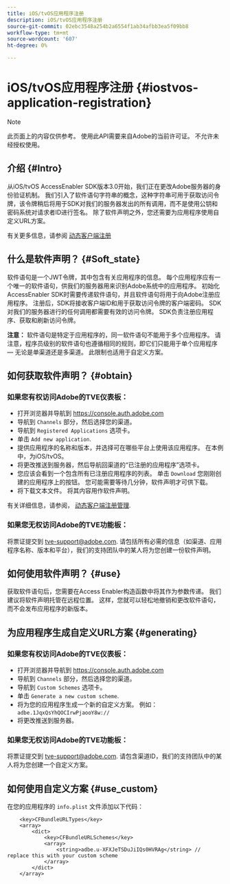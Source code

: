 ```yaml
---
title: iOS/tvOS应用程序注册
description: iOS/tvOS应用程序注册
source-git-commit: 02ebc3548a254b2a6554f1ab34afbb3ea5f09bb8
workflow-type: tm+mt
source-wordcount: '607'
ht-degree: 0%

---
```


# iOS/tvOS应用程序注册 {#iostvos-application-registration}

>[!NOTE]
>
>此页面上的内容仅供参考。 使用此API需要来自Adobe的当前许可证。 不允许未经授权使用。

## 介绍 {#Intro}

从iOS/tvOS AccessEnabler SDK版本3.0开始，我们正在更改Adobe服务器的身份验证机制。 我们引入了软件语句字符串的概念，这种字符串可用于获取访问令牌，该令牌稍后将用于SDK对我们的服务器发出的所有调用，而不是使用公钥和密码系统对请求者ID进行签名。 除了软件声明之外，您还需要为应用程序使用自定义URL方案。

有关更多信息，请参阅 [动态客户端注册](/help/authentication/dynamic-client-registration.md)

## 什么是软件声明？ {#Soft_state}

软件语句是一个JWT令牌，其中包含有关应用程序的信息。 每个应用程序应有一个唯一的软件语句，供我们的服务器用来识别Adobe系统中的应用程序。 初始化AccessEnabler SDK时需要传递软件语句，并且软件语句将用于向Adobe注册应用程序。 注册后，SDK将接收客户端ID和用于获取访问令牌的客户端密码。 SDK对我们的服务器进行的任何调用都需要有效的访问令牌。 SDK负责注册应用程序、获取和刷新访问令牌。

**注意：** 软件语句是特定于应用程序的，同一软件语句不能用于多个应用程序。 请注意，程序员级别的软件语句也遵循相同的规则，即它们只能用于单个应用程序 — 无论是单渠道还是多渠道。 此限制也适用于自定义方案。

## 如何获取软件声明？ {#obtain}

### 如果您有权访问Adobe的TVE仪表板：

- 打开浏览器并导航到 <https://console.auth.adobe.com>
- 导航到 `Channels` 部分，然后选择您的渠道。
- 导航到 `Registered Applications` 选项卡。
- 单击 `Add new application`.
- 提供应用程序的名称和版本，并选择可在哪些平台上使用该应用程序。 在本例中，为iOS/tvOS。
- 将更改推送到服务器，然后导航回渠道的“已注册的应用程序”选项卡。
- 您应该会看到一个包含所有已注册应用程序的列表。 单击   `Download` 您刚刚创建的应用程序上的按钮。 您可能需要等待几分钟，软件声明才可供下载。
- 将下载文本文件。 将其内容用作软件声明。

有关详细信息，请参阅， [动态客户端注册管理](/help/authentication/dynamic-client-registration-management.md).

### 如果您无权访问Adobe的TVE功能板：

将票证提交到 <tve-support@adobe.com>. 请包括所有必需的信息（如渠道、应用程序名称、版本和平台），我们的支持团队中的某人将为您创建一份软件声明。

## 如何使用软件声明？ {#use}

获取软件语句后，您需要在Access Enabler构造函数中将其作为参数传递。 我们建议将软件声明托管在远程位置。 这样，您就可以轻松地撤销和更改软件语句，而不会发布应用程序的新版本。

## 为应用程序生成自定义URL方案 {#generating}

### 如果您有权访问Adobe的TVE仪表板：

- 打开浏览器并导航到 <https://console.auth.adobe.com>
- 导航到 `Channels` 部分，然后选择您的渠道。
- 导航到 `Custom Schemes` 选项卡。
- 单击 `Generate a new custom scheme`.
- 将为您的应用程序生成一个新的自定义方案。 例如： `adbe.1JqxQsYhQOCIrwPjaooY8w://`
- 将更改推送到服务器。

### 如果您无权访问Adobe的TVE功能板：

将票证提交到 <tve-support@adobe.com>. 请包含渠道ID，我们的支持团队中的某人将为您创建一个自定义方案。

## 如何使用自定义方案 {#use_custom}

在您的应用程序的 `info.plist` 文件添加以下代码：

```plist
    <key>CFBundleURLTypes</key>
    <array>
        <dict>
            <key>CFBundleURLSchemes</key>
            <array>
                <string>adbe.u-XFXJeTSDuJiIQs0HVRAg</string> // replace this with your custom scheme
            </array>
        </dict>
    </array>
```

